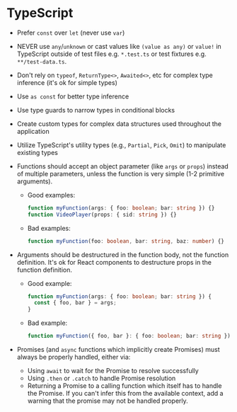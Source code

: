 
# TypeScript

- Prefer `const` over `let` (never use `var`)
- NEVER use `any`/`unknown` or cast values like `(value as any)` or `value!` in TypeScript outside of test files e.g. `*.test.ts` or test fixtures e.g. `**/test-data.ts`.
- Don't rely on `typeof`, `ReturnType<>`, `Awaited<>`, etc for complex type inference (it's ok for simple types)
- Use `as const` for better type inference
- Use type guards to narrow types in conditional blocks
- Create custom types for complex data structures used throughout the application
- Utilize TypeScript's utility types (e.g., `Partial`, `Pick`, `Omit`) to manipulate existing types
- Functions should accept an object parameter (like `args` or `props`) instead of multiple parameters, unless the function is very simple (1-2 primitive arguments).
  - Good examples:
    ```ts
    function myFunction(args: { foo: boolean; bar: string }) {}
    function VideoPlayer(props: { sid: string }) {}
    ```
  - Bad examples:
    ```ts
    function myFunction(foo: boolean, bar: string, baz: number) {}
    ```
- Arguments should be destructured in the function body, not the function definition. It's ok for React components to destructure props in the function definition.
  - Good example:
    ```ts
    function myFunction(args: { foo: boolean; bar: string }) {
      const { foo, bar } = args;
    }
    ```
  - Bad example:
    ```ts
    function myFunction({ foo, bar }: { foo: boolean; bar: string });
    ```

- Promises (and `async` functions which implicitly create Promises) must always be properly handled, either via:
  - Using `await` to wait for the Promise to resolve successfully
  - Using `.then` or `.catch` to handle Promise resolution
  - Returning a Promise to a calling function which itself has to handle the Promise. If you can't infer this from the available context, add a warning that the promise may not be handled properly.

